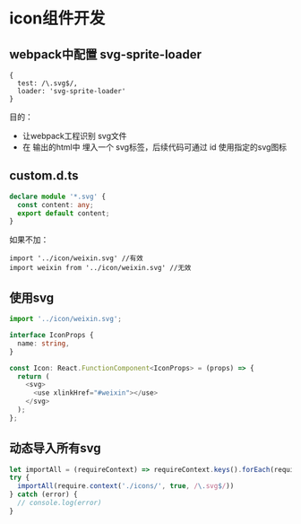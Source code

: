 # icon组件开发

## webpack中配置 svg-sprite-loader
```
{
  test: /\.svg$/,
  loader: 'svg-sprite-loader'
}
```
目的：
+ 让webpack工程识别 svg文件
+ 在 输出的html中 埋入一个 svg标签，后续代码可通过 id 使用指定的svg图标

## custom.d.ts
```ts
declare module '*.svg' {
  const content: any;
  export default content;
}
```
如果不加： 
```
import '../icon/weixin.svg' //有效
import weixin from '../icon/weixin.svg' //无效
```
## 使用svg
```ts
import '../icon/weixin.svg';

interface IconProps {
  name: string,
}

const Icon: React.FunctionComponent<IconProps> = (props) => {
  return (
    <svg>
      <use xlinkHref="#weixin"></use>
    </svg>
  );
};
```

## 动态导入所有svg 
```js
let importAll = (requireContext) => requireContext.keys().forEach(requireContext);
try {
  importAll(require.context('./icons/', true, /\.svg$/))
} catch (error) {
  // console.log(error)
}
```
